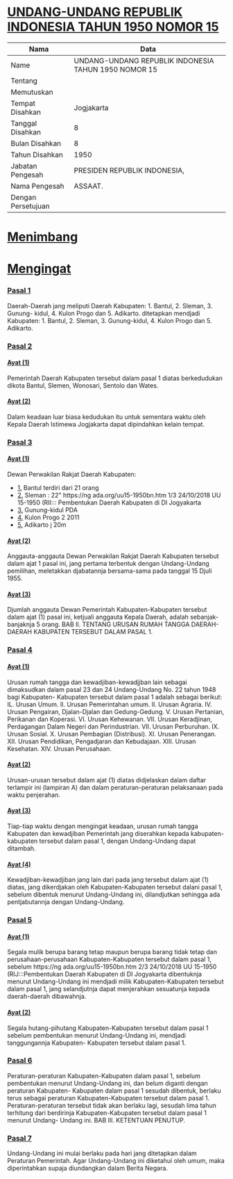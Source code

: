 # [UNDANG-UNDANG REPUBLIK INDONESIA TAHUN 1950 NOMOR 15](http://example.org/legal/peraturan/uu/1950/15)

| Nama | Data |
| ------ | ----- |
|Name|UNDANG-UNDANG REPUBLIK INDONESIA TAHUN 1950 NOMOR 15|
|Tentang||
|Memutuskan||
|Tempat Disahkan|Jogjakarta|
|Tanggal Disahkan|8|
|Bulan Disahkan|8|
|Tahun Disahkan|1950|
|Jabatan Pengesah|PRESIDEN REPUBLIK INDONESIA,|
|Nama Pengesah|ASSAAT.|
|Dengan Persetujuan||
# [Menimbang](http://example.org/legal/peraturan/uu/1950/15/menimbang)

# [Mengingat](http://example.org/legal/peraturan/uu/1950/15/mengingat)


### [Pasal 1](http://example.org/legal/peraturan/uu/1950/15/pasal/0001)
Daerah-Daerah jang meliputi Daerah Kabupaten: 1. Bantul, 2. Sleman, 3. Gunung- kidul, 4. Kulon Progo dan 5. Adikarto. ditetapkan mendjadi Kabupaten: 1. Bantul, 2. Sleman, 3. Gunung-kidul, 4. Kulon Progo dan 5. Adikarto.


### [Pasal 2](http://example.org/legal/peraturan/uu/1950/15/pasal/0002)

#### [Ayat (1)](http://example.org/legal/peraturan/uu/1950/15/pasal/0002/versi/19500808/ayat/0001)
Pemerintah Daerah Kabupaten tersebut dalam pasal 1 diatas berkedudukan dikota Bantul, Slemen, Wonosari, Sentolo dan Wates.

#### [Ayat (2)](http://example.org/legal/peraturan/uu/1950/15/pasal/0002/versi/19500808/ayat/0002)
Dalam keadaan luar biasa kedudukan itu untuk sementara waktu oleh Kepala Daerah Istimewa Jogjakarta dapat dipindahkan kelain tempat.


### [Pasal 3](http://example.org/legal/peraturan/uu/1950/15/pasal/0003)

#### [Ayat (1)](http://example.org/legal/peraturan/uu/1950/15/pasal/0003/versi/19500808/ayat/0001)
Dewan Perwakilan Rakjat Daerah Kabupaten:
* [1.](http://example.org/legal/peraturan/uu/1950/15/pasal/0003/versi/19500808/ayat/0001/huruf/0001) Bantul terdiri dari 21 orang
* [2.](http://example.org/legal/peraturan/uu/1950/15/pasal/0003/versi/19500808/ayat/0001/huruf/0002) Sleman : 22" https://ng ada.org/uu15-1950bn.htm 1/3 24/10/2018 UU 15-1950 (RII::: Pembentukan Daerah Kabupaten di DI Jogyakarta
* [3.](http://example.org/legal/peraturan/uu/1950/15/pasal/0003/versi/19500808/ayat/0001/huruf/0003) Gunung-kidul PDA
* [4.](http://example.org/legal/peraturan/uu/1950/15/pasal/0003/versi/19500808/ayat/0001/huruf/0004) Kulon Progo 2 2011
* [5.](http://example.org/legal/peraturan/uu/1950/15/pasal/0003/versi/19500808/ayat/0001/huruf/0005) Adikarto j 20m

#### [Ayat (2)](http://example.org/legal/peraturan/uu/1950/15/pasal/0003/versi/19500808/ayat/0002)
Anggauta-anggauta Dewan Perwakilan Rakjat Daerah Kabupaten tersebut dalam ajat 1 pasal ini, jang pertama terbentuk dengan Undang-Undang pemilihan, meletakkan djabatannja bersama-sama pada tanggal 15 Djuli 1955.

#### [Ayat (3)](http://example.org/legal/peraturan/uu/1950/15/pasal/0003/versi/19500808/ayat/0003)
Djumlah anggauta Dewan Pemerintah Kabupaten-Kabupaten tersebut dalam ajat (1) pasal ini, ketjuali anggauta Kepala Daerah, adalah sebanjak-banjaknja 5 orang. BAB Il. TENTANG URUSAN RUMAH TANGGA DAERAH-DAERAH KABUPATEN TERSEBUT DALAM PASAL 1.


### [Pasal 4](http://example.org/legal/peraturan/uu/1950/15/pasal/0004)

#### [Ayat (1)](http://example.org/legal/peraturan/uu/1950/15/pasal/0004/versi/19500808/ayat/0001)
Urusan rumah tangga dan kewadjiban-kewadjjban lain sebagai dimaksudkan dalam pasal 23 dan 24 Undang-Undang No. 22 tahun 1948 bagi Kabupaten- Kabupaten tersebut dalam pasal 1 adalah sebagai berikut: IL. Urusan Umum. Il. Urusan Pemerintahan umum. Il. Urusan Agraria. IV. Urusan Pengairan, Djalan-Djalan dan Gedung-Gedung. V. Urusan Pertanian, Perikanan dan Koperasi. VI. Urusan Kehewanan. VII. Urusan Keradjinan, Perdagangan Dalam Negeri dan Perindustrian. VII. Urusan Perburuhan. IX. Urusan Sosial. X. Urusan Pembagian (Distribusi). XI. Urusan Penerangan. XII. Urusan Pendidikan, Pengadjaran dan Kebudajaan. XIII. Urusan Kesehatan. XIV. Urusan Perusahaan.

#### [Ayat (2)](http://example.org/legal/peraturan/uu/1950/15/pasal/0004/versi/19500808/ayat/0002)
Urusan-urusan tersebut dalam ajat (1) diatas didjelaskan dalam daftar terlampir ini (lampiran A) dan dalam peraturan-peraturan pelaksanaan pada waktu penjerahan.

#### [Ayat (3)](http://example.org/legal/peraturan/uu/1950/15/pasal/0004/versi/19500808/ayat/0003)
Tiap-tiap waktu dengan mengingat keadaan, urusan rumah tangga Kabupaten dan kewadjiban Pemerintah jang diserahkan kepada kabupaten-kabupaten tersebut dalam pasal 1, dengan Undang-Undang dapat ditambah.

#### [Ayat (4)](http://example.org/legal/peraturan/uu/1950/15/pasal/0004/versi/19500808/ayat/0004)
Kewadjiban-kewadjiban jang lain dari pada jang tersebut dalam ajat (1) diatas, jang dikerdjakan oleh Kabupaten-Kabupaten tersebut dalani pasal 1, sebelum dibentuk menurut Undang-Undang ini, dilandjutkan sehingga ada pentjabutannja dengan Undang-Undang.


### [Pasal 5](http://example.org/legal/peraturan/uu/1950/15/pasal/0005)

#### [Ayat (1)](http://example.org/legal/peraturan/uu/1950/15/pasal/0005/versi/19500808/ayat/0001)
Segala mulik berupa barang tetap maupun berupa barang tidak tetap dan perusahaan-perusahaan Kabupaten-Kabupaten tersebut dalam pasal 1, sebelum https://ng ada.org/uu15-1950bn.htm 2/3 24/10/2018 UU 15-1950 (RIJ:::Pembentukan Daerah Kabupaten di DI Jogyakarta dibentuknja menurut Undang-Undang ini mendjadi milik Kabupaten-Kabupaten tersebut dalam pasal 1, jang selandjutnja dapat menjerahkan sesuatunja kepada daerah-daerah dibawahnja.

#### [Ayat (2)](http://example.org/legal/peraturan/uu/1950/15/pasal/0005/versi/19500808/ayat/0002)
Segala hutang-pihutang Kabupaten-Kabupaten tersebut dalam pasal 1 sebelum pembentukan menurut Undang-Undang ini, mendjadi tanggungannja Kabupaten- Kabupaten tersebut dalam pasal 1.


### [Pasal 6](http://example.org/legal/peraturan/uu/1950/15/pasal/0006)
Peraturan-peraturan Kabupaten-Kabupaten dalam pasal 1, sebelum pembentukan menurut Undang-Undang ini, dan belum diganti dengan peraturan Kabupaten- Kabupaten dalam pasal 1 sesudah dibentuk, berlaku terus sebagai peraturan Kabupaten-Kabupaten tersebut dalam pasal 1. Peraturan-peraturan tersebut tidak akan berlaku lagi, sesudah lima tahun terhitung dari berdirinja Kabupaten-Kabupaten tersebut dalam pasal 1 menurut Undang- Undang ini. BAB Ill. KETENTUAN PENUTUP.


### [Pasal 7](http://example.org/legal/peraturan/uu/1950/15/pasal/0007)
Undang-Undang ini mulai berlaku pada hari jang ditetapkan dalam Peraturan Pemerintah. Agar Undang-Undang ini diketahui oleh umum, maka diperintahkan supaja diundangkan dalam Berita Negara.
